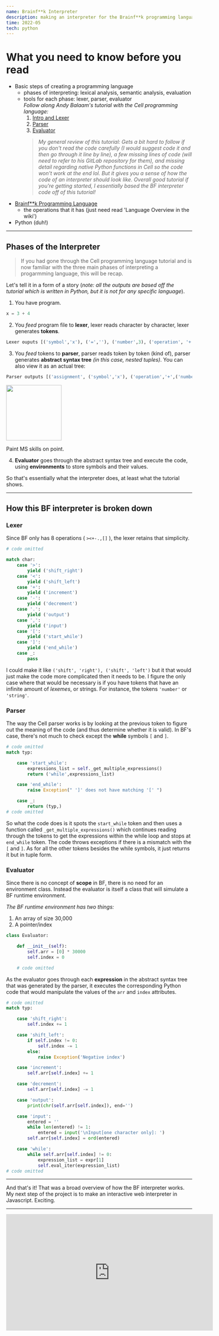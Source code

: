 ```yaml
---
name: Brainf**k Interpreter
description: making an interpreter for the Brainf**k programming language
time: 2022-05
tech: python
---
```


# What you need to know before you read

- Basic steps of creating a programming language
    - phases of interpreting: lexical analysis, semantic analysis, evaluation
    - tools for each phase: lexer, parser, evaluator  
    *Follow along Andy Balaam's tutorial with the Cell programming language:*
        1. [Intro and Lexer](https://accu.org/journals/overload/26/145/balaam_2510/)
        2. [Parser](https://members.accu.org/index.php/journals/2532)
        3. [Evaluator](https://members.accu.org/index.php/journals/2565)
        >*My general review of this tutorial: Gets a bit hard to follow if you don't read the code carefully (I would suggest code it and then go through it line by line), a few missing lines of code (will need to refer to his GitLab repository for them), and missing detail regarding native Python functions in Cell so the code won't work at the end lol. But it gives you a sense of how the code of an interpreter should look like. Overall good tutorial if you're getting started, I essentially based the BF interpreter code off of this tutorial!*
- [Brainf**k Programming Language](https://esolangs.org/wiki/Brainf**k)
    - the operations that it has (just need read 'Language Overview in the wiki')
- Python (duh!)

---

## Phases of the Interpreter

>If you had gone through the Cell programming language tutorial and is now familiar with the three main phases of interpreting a progarmming language, this will be recap.  

Let's tell it in a form of a story (*note: all the outputs are based off the tutorial which is written in Python, but it is not for any specific language*). 

1. You have program.
```python
x = 3 + 4
```
2. You *feed* program file to **lexer**, lexer reads character by character, lexer generates **tokens**.
```python
Lexer ouputs [('symbol','x'), ('=',''), ('number',3), ('operation', '+'), ('number', 4)]
```
3. You *feed* tokens to **parser**, parser reads token by token (kind of), parser generates **abstract syntax tree** *(in this case, nested tuples)*. You can also view it as an actual tree:
```python
Parser outputs [('assignment', ('symbol','x'), ('operation','+',('number',3), ('number',4)))]
```
<img src="https://i.imgur.com/yXMKP3D.png" height=150> 


Paint MS skills on point.

4. **Evaluator** goes through the abstract syntax tree and execute the code, using **environments** to store symbols and their values.

So that's essentially what the interpreter does, at least what the tutorial shows.

---

## How this BF interpreter is broken down

### Lexer

Since BF only has 8 operations ( `><+-.,[]` ), the lexer retains that simplicity.

```python
# code omitted

match char:
    case '>':
        yield ('shift_right')
    case '<':
        yield ('shift_left')
    case '+':
        yield ('increment')
    case '-':
        yield ('decrement')
    case '.':
        yield ('output')
    case ',':
        yield ('input')
    case '[':
        yield ('start_while')
    case ']':
        yield ('end_while')
    case _:
        pass
```

I could make it like `('shift', 'right'), ('shift', 'left')` but it that would just make the code more complicated then it needs to be. I figure the only case where that would be necessary is if you have tokens that have an infinite amount of *lexemes*, or strings. For instance, the tokens `'number'` or `'string'`.

### Parser

The way the Cell parser works is by looking at the previous token to figure out the meaning of the code (and thus determine whether it is valid). In BF's case, there's not much to check except the **while** symbols `[` and `]`.

```python
# code omitted
match typ:

    case 'start_while':
        expressions_list = self._get_multiple_expressions()
        return ('while',expressions_list)

    case 'end_while':
        raise Exception(" ']' does not have matching '[' ")

    case _:
        return (typ,)
# code omitted
```

So what the code does is it spots the `start_while` token and then uses a function called `_get_multiple_expressions()` which continues reading through the tokens to get the expressions within the while loop and stops at `end_while` token. The code throws exceptions if there is a mismatch with the `[` and `]`. As for all the other tokens besides the while symbols, it just returns it but in tuple form.

### Evaluator

Since there is no concept of **scope** in BF, there is no need for an environment class. Instead the evaluator is itself a class that will simulate a BF runtime environment. 

*The BF runtime environment has two things:*  
1. An array of size 30,000
2. A pointer/index

```python
class Evaluator:

    def __init__(self):
        self.arr = [0] * 30000
        self.index = 0

    # code omitted
```

As the evaluator goes through each **expression** in the abstract syntax tree that was generated by the parser, it executes the corresponding Python code that would manipulate the values of the `arr` and `index` attributes.

```python
# code omitted
match typ:

    case 'shift_right':
        self.index += 1

    case 'shift_left':
        if self.index != 0:
            self.index -= 1
        else:
            raise Exception('Negative index')

    case 'increment':
        self.arr[self.index] += 1

    case 'decrement':
        self.arr[self.index] -= 1

    case 'output':
        print(chr(self.arr[self.index]), end='')

    case 'input':
        entered = ''
        while len(entered) != 1:
            entered = input('\nInput[one character only]: ')
        self.arr[self.index] = ord(entered)

    case 'while':
        while self.arr[self.index] != 0:
            expression_list = expr[1]
            self.eval_iter(expression_list)
# code omitted
```
---

And that's it! That was a broad overview of how the BF interpreter works. My next step of the project is to make an interactive web interpreter in Javascript. Exciting.

---

<iframe width="560" height="315" src="https://www.youtube.com/embed/FtMY8rxZjj4" title="YouTube video player" frameborder="0" allow="accelerometer; autoplay; clipboard-write; encrypted-media; gyroscope; picture-in-picture" allowfullscreen></iframe>